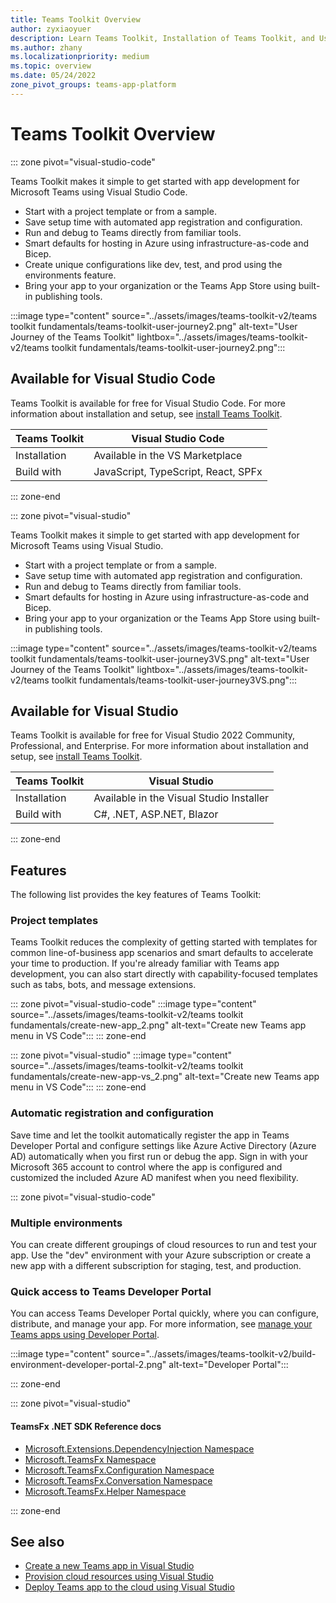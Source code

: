 ```yaml
---
title: Teams Toolkit Overview
author: zyxiaoyuer
description: Learn Teams Toolkit, Installation of Teams Toolkit, and User journey of Teams Toolkit
ms.author: zhany
ms.localizationpriority: medium
ms.topic: overview
ms.date: 05/24/2022
zone_pivot_groups: teams-app-platform
---
```


# Teams Toolkit Overview

::: zone pivot="visual-studio-code"

Teams Toolkit makes it simple to get started with app development for Microsoft Teams using Visual Studio Code.

* Start with a project template or from a sample.
* Save setup time with automated app registration and configuration.
* Run and debug to Teams directly from familiar tools.
* Smart defaults for hosting in Azure using infrastructure-as-code and Bicep.
* Create unique configurations like dev, test, and prod using the environments feature.
* Bring your app to your organization or the Teams App Store using built-in publishing tools.

:::image type="content" source="../assets/images/teams-toolkit-v2/teams toolkit fundamentals/teams-toolkit-user-journey2.png" alt-text="User Journey of the Teams Toolkit" lightbox="../assets/images/teams-toolkit-v2/teams toolkit fundamentals/teams-toolkit-user-journey2.png":::

## Available for Visual Studio Code

Teams Toolkit is available for free for Visual Studio Code. For more information about installation and setup, see [install Teams Toolkit](./install-Teams-Toolkit.md).

| Teams Toolkit | Visual Studio Code |
| - | ------------------ |
| Installation | Available in the VS Marketplace |
| Build with | JavaScript, TypeScript, React, SPFx |

::: zone-end

::: zone pivot="visual-studio"

Teams Toolkit makes it simple to get started with app development for Microsoft Teams using Visual Studio.

* Start with a project template or from a sample.
* Save setup time with automated app registration and configuration.
* Run and debug to Teams directly from familiar tools.
* Smart defaults for hosting in Azure using infrastructure-as-code and Bicep.
* Bring your app to your organization or the Teams App Store using built-in publishing tools.

:::image type="content" source="../assets/images/teams-toolkit-v2/teams toolkit fundamentals/teams-toolkit-user-journey3VS.png" alt-text="User Journey of the Teams Toolkit" lightbox="../assets/images/teams-toolkit-v2/teams toolkit fundamentals/teams-toolkit-user-journey3VS.png":::

## Available for Visual Studio

Teams Toolkit is available for free for Visual Studio 2022 Community, Professional, and Enterprise. For more information about installation and setup, see [install Teams Toolkit](./install-Teams-Toolkit.md).

| Teams Toolkit | Visual Studio |
| - | ------------- |
| Installation | Available in the Visual Studio Installer |
| Build with | C#, .NET, ASP.NET, Blazor |

::: zone-end

## Features

The following list provides the key features of Teams Toolkit:

### Project templates

Teams Toolkit reduces the complexity of getting started with templates for common line-of-business app scenarios and smart defaults to accelerate your time to production. If you're already familiar with Teams app development, you can also start directly with capability-focused templates such as tabs, bots, and message extensions.

::: zone pivot="visual-studio-code"
:::image type="content" source="../assets/images/teams-toolkit-v2/teams toolkit fundamentals/create-new-app_2.png" alt-text="Create new Teams app menu in VS Code":::
::: zone-end

::: zone pivot="visual-studio"
:::image type="content" source="../assets/images/teams-toolkit-v2/teams toolkit fundamentals/create-new-app-vs_2.png" alt-text="Create new Teams app menu in VS Code":::
::: zone-end

### Automatic registration and configuration

Save time and let the toolkit automatically register the app in Teams Developer Portal and configure settings like Azure Active Directory (Azure AD) automatically when you first run or debug the app. Sign in with your Microsoft 365 account to control where the app is configured and customized the included Azure AD manifest when you need flexibility.

::: zone pivot="visual-studio-code"

### Multiple environments

You can create different groupings of cloud resources to run and test your app. Use the "dev" environment with your Azure subscription or create a new app with a different subscription for staging, test, and production.

### Quick access to Teams Developer Portal

You can access Teams Developer Portal quickly, where you can configure, distribute, and manage your app. For more information, see [manage your Teams apps using Developer Portal](../concepts/build-and-test/manage-your-apps-in-developer-portal.md).

:::image type="content" source="../assets/images/teams-toolkit-v2/build-environment-developer-portal-2.png" alt-text="Developer Portal":::

::: zone-end

::: zone pivot="visual-studio"

#### TeamsFx .NET SDK Reference docs

* [Microsoft.Extensions.DependencyInjection Namespace](/../dotnet/api/Microsoft.Extensions.DependencyInjection)
* [Microsoft.TeamsFx Namespace](/../dotnet/api/Microsoft.TeamsFx)
* [Microsoft.TeamsFx.Configuration Namespace](/../dotnet/api/Microsoft.TeamsFx.Configuration)
* [Microsoft.TeamsFx.Conversation Namespace](/../dotnet/api/Microsoft.TeamsFx.Conversation)
* [Microsoft.TeamsFx.Helper Namespace](/../dotnet/api/Microsoft.TeamsFx.Helper)

::: zone-end

## See also

* [Create a new Teams app in Visual Studio](create-new-project.md)
* [Provision cloud resources using Visual Studio](provision-cloud-resources.md)
* [Deploy Teams app to the cloud using Visual Studio](deploy.md)
